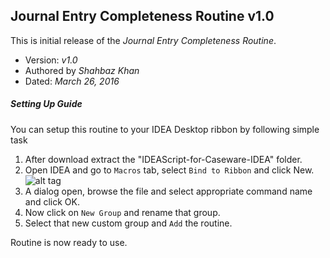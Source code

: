 ## Journal Entry Completeness Routine v1.0

This is initial release of the *Journal Entry Completeness Routine*. 
- Version: *v1.0*
- Authored by *Shahbaz Khan*
- Dated: *March 26, 2016*

##### Setting Up Guide
You can setup this routine to your IDEA Desktop ribbon by following simple task
  1. After download extract the "IDEAScript-for-Caseware-IDEA" folder.
  2. Open IDEA and go to ```Macros``` tab, select ```Bind to Ribbon``` and click New.
  ![alt tag](http://pasteboard.co/2yvFvJbi.png)
  3. A dialog open, browse the file and select appropriate command name and click OK.
  4. Now click on ```New Group``` and rename that group.
  5. Select that new custom group and ```Add``` the routine.
  
Routine is now ready to use.
